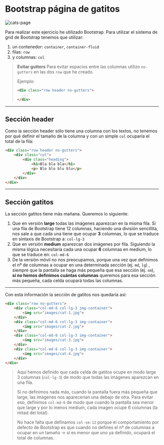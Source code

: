# Bootstrap página de gatitos

![cats-page](./images/cats-page.gif)

Para realizar este ejercicio he utilizado Bootstrap. Para utilizar el sistema de grid de Bootstrap tenemos que utilizar:

1. un contenedor: `container`, `container-fluid`
2. filas: `row`
3. y columnas: `col`



> **Evitar gutters**  Para evitar espacios entre las columnas utilizo `no-gutters` en las dos `row` que he creado.
>
> Ejemplo:
>
> ```html
> <div class="row header no-gutters">
> 	...
> </div>
> ```

---

## Sección header

Como la sección header sólo tiene una columna con los textos, no tenemos por qué definir el tamaño de la columna y con un simple `col` ocuparía el total de la fila:

```html
<div class="row header no-gutters">
	<div class="col">
		<div class="heading">
			<h1>Bla bla bla</h1>
			<p> Blo blo blu blu</p>
		</div>
	</div>
</div>
```

---

## Sección gatitos

La sección gatitos tiene más mañana. Queremos lo siguiente:

1. Que en versión **large** todas las imágenes aparezcan en la misma fila. Si una fila de Bootstrap tiene 12 columnas, haciendo una división sencillita, nos sale a que cada una tiene que ocupar **3** columnas, lo que se traduce en sintaxis de Bootstrap a: `col-lg-3`
2. Que en versión **medium** aparezcan dos imágenes por fila. Siguiendo la misma lógica necesitaría cada una ocupar **6** columnas en medium, lo que se traduce en: `col-md-6`
3. De la versión móvil no nos preocupamos, porque una vez que definimos el nº de columnas a ocupar en una determinada sección (ej. `md`, `lg`) , siempre que la pantalla se haga más pequeña que esa sección (ej. `sm`), **si no hemos definimos cuántas columnas** queremos para esa sección más pequeña, cada celda ocupará todas las columnas.

---

Con esta información la sección de gatitos nos quedaría así:

```html
<div class="row no-gutters">
	<div class="col-md-6 col-lg-3 img-container">
		<img src="images/cat-1.jpg">
	</div>
	<div class="col-md-6 col-lg-3 img-container">
		<img src="images/cat-2.jpg">
	</div>
	<div class="col-md-6 col-lg-3 img-container">
		<img src="images/cat-3.jpg">
	</div>
	<div class="col-md-6 col-lg-3 img-container">
		<img src="images/cat-4.jpg">
	</div>
</div>
```

> Aquí hemos definido que cada celda de gatitos ocupe en modo large 3 columnas (`col-lg-3`) de modo que todas las imágenes aparezcan en una fila.
>
> Si no definimos nada más,  cuando la pantalla fuera más pequeña que large, las imágenes nos aparecerían una debajo de otra. Para evitar eso, definimos `col-md-6` de modo que cuando la pantalla sea menor que large y por lo menos medium, cada imagen ocupe 6 columnas (la mitad del total).
>
> No hace falta que definamos `col-sm-12` porque el comportamiento por defecto de Bootstrap es que cuando no defines el nº de columnas a ocupar en un tamaño -> si es menor que uno ya definido, ocupará el total de columnas.

